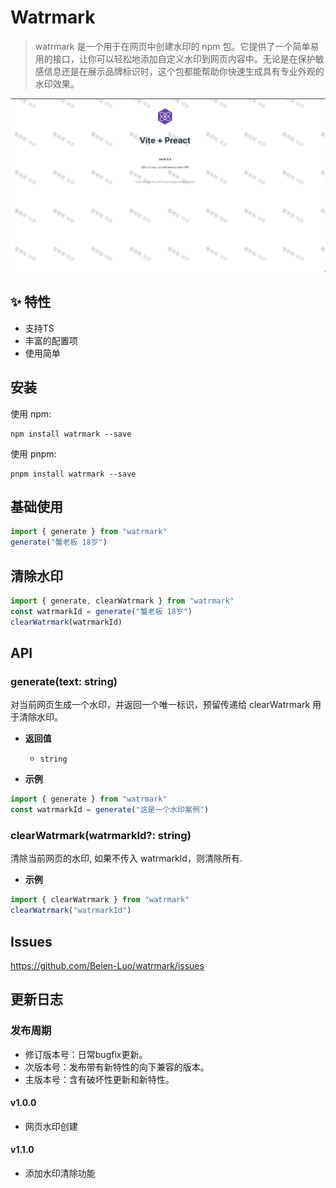# Watrmark

> watrmark 是一个用于在网页中创建水印的 npm 包。它提供了一个简单易用的接口，让你可以轻松地添加自定义水印到网页内容中。无论是在保护敏感信息还是在展示品牌标识时，这个包都能帮助你快速生成具有专业外观的水印效果。

<img src="./public/demo.jpg" />


## ✨ 特性

- 支持TS
- 丰富的配置项
- 使用简单

## 安装

使用 npm:
```
npm install watrmark --save
```

使用 pnpm:
```
pnpm install watrmark --save
```

## 基础使用

```js
import { generate } from "watrmark"
generate("蟹老板 18岁")
```

## 清除水印

```js
import { generate, clearWatrmark } from "watrmark"
const watrmarkId = generate("蟹老板 18岁")
clearWatrmark(watrmarkId)
```

## API

### generate(text: string)

对当前网页生成一个水印，并返回一个唯一标识，预留传递给 clearWatrmark 用于清除水印。

- **返回值**

  - `string`

- **示例**

```js
import { generate } from "watrmark"
const watrmarkId = generate("这是一个水印案例")
```
  
### clearWatrmark(watrmarkId?: string)

清除当前网页的水印, 如果不传入 watrmarkId，则清除所有.

- **示例**

```js
import { clearWatrmark } from "watrmark"
clearWatrmark("watrmarkId")
```


## Issues

https://github.com/Belen-Luo/watrmark/issues

## 更新日志

### 发布周期

- 修订版本号：日常bugfix更新。
- 次版本号：发布带有新特性的向下兼容的版本。
- 主版本号：含有破坏性更新和新特性。

#### v1.0.0

- 网页水印创建

#### v1.1.0

- 添加水印清除功能
